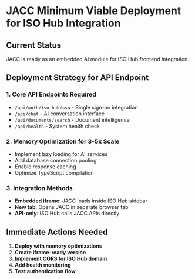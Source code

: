 # JACC Minimum Viable Deployment for ISO Hub Integration

## Current Status
JACC is ready as an embedded AI module for ISO Hub frontend integration.

## Deployment Strategy for API Endpoint

### 1. Core API Endpoints Required
- `/api/auth/iso-hub/sso` - Single sign-on integration
- `/api/chat` - AI conversation interface
- `/api/documents/search` - Document intelligence
- `/api/health` - System health check

### 2. Memory Optimization for 3-5x Scale
- Implement lazy loading for AI services
- Add database connection pooling
- Enable response caching
- Optimize TypeScript compilation

### 3. Integration Methods
- **Embedded iframe**: JACC loads inside ISO Hub sidebar
- **New tab**: Opens JACC in separate browser tab
- **API-only**: ISO Hub calls JACC APIs directly

## Immediate Actions Needed

1. **Deploy with memory optimizations**
2. **Create iframe-ready version**
3. **Implement CORS for ISO Hub domain**
4. **Add health monitoring**
5. **Test authentication flow**